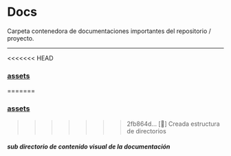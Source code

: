 # Docs

Carpeta contenedora de documentaciones importantes del repositorio / proyecto.

---
<<<<<<< HEAD
### [assets](/docs/assets)
=======
### [assets](/assets)
>>>>>>> 2fb864d... [:bricks:] Creada estructura de directorios
##### sub directorio de contenido visual de la documentación